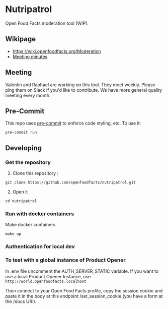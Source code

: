 # Nutripatrol

Open Food Facts moderation tool (WIP).

## Wikipage

- https://wiki.openfoodfacts.org/Moderation
- [Meeting minutes](https://docs.google.com/document/d/1B9Ci42kl_jrFt2hi3PiWW9tM9l6B1sI5kQMI9Zd6QS4/edit)

## Meeting

Valentin and Raphael are working on this tool. They meet weekly. Please ping them on Slack if you'd like to contribute.
We have more general quality meeting every month.

## Pre-Commit

This repo uses [pre-commit](https://pre-commit.com/) to enforce code styling, etc. To use it:

```console
pre-commit run
```
## Developing

### Get the repository

1. Clone this repository :

```console
git clone https://github.com/openfoodfacts/nutripatrol.git
```

2. Open it

```console
cd nutripatrol
```

### Run with docker containers

Make docker containers

```console
make up
```

### Authentication for local dev

### To test with a global instance of Product Opener

In .env file uncomment the AUTH_SERVER_STATIC variable.
If you want to use a local Product Opener Instance, use `http://world.openfoodfacts.localhost`

Then connect to your Open Food Facts profile, copy the session cookie
and paste it in the body at this endpoint /set_session_cookie (you have a form at the /docs URI).
